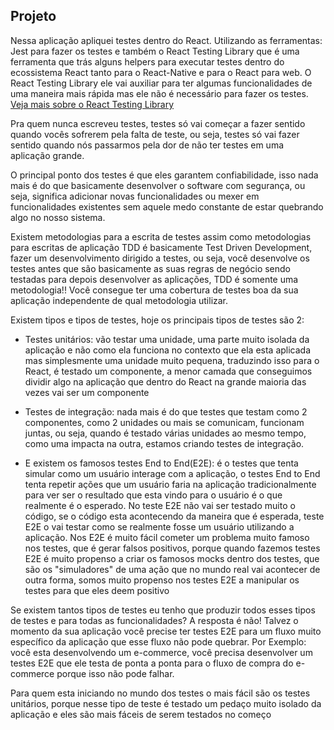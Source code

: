 ## Projeto

Nessa aplicação apliquei testes dentro do React.
Utilizando as ferramentas: Jest para fazer os testes e também o React Testing Library que é uma ferramenta que trás alguns helpers para executar testes dentro do ecossistema React tanto para o React-Native e para o React para web.
O React Testing Library ele vai auxiliar para ter algumas funcionalidades de uma maneira mais rápida mas ele não é necessário para fazer os testes.
[Veja mais sobre o React Testing Library](https://testing-library.com/docs/react-testing-library/intro/)

<LINKEDIN>
Pra quem nunca escreveu testes, testes só vai começar a fazer sentido quando vocês sofrerem pela falta de teste, ou seja, testes só vai fazer sentido quando nós passarmos pela dor de não ter testes em uma aplicação grande.
<LINKEDIN />

O principal ponto dos testes é que eles garantem confiabilidade, isso nada mais é do que basicamente desenvolver o software com segurança, ou seja, significa adicionar novas funcionalidades ou mexer em funcionalidades existentes sem aquele medo constante de estar quebrando algo no nosso sistema.

Existem metodologias para a escrita de testes assim como metodologias para escritas de aplicação
TDD é basicamente Test Driven Development, fazer um desenvolvimento dirigido a testes, ou seja, você desenvolve os testes antes que são basicamente as suas regras de negócio sendo testadas para depois desenvolver as aplicações, TDD é somente uma metodologia!! Você consegue ter uma cobertura de testes boa da sua aplicação independente de qual metodologia utilizar.

Existem tipos e tipos de testes, hoje os principais tipos de testes são 2:

- Testes unitários: vão testar uma unidade, uma parte muito isolada da aplicação e não como ela funciona no contexto que ela esta aplicada mas simplesmente uma unidade muito pequena, traduzindo isso para o React, é testado um componente, a menor camada que conseguimos dividir algo na aplicação que dentro do React na grande maioria das vezes vai ser um componente

- Testes de integração: nada mais é do que testes que testam como 2 componentes, como 2 unidades ou mais se comunicam, funcionam juntas, ou seja, quando é testado várias unidades ao mesmo tempo, como uma impacta na outra, estamos criando testes de integração.

- E existem os famosos testes End to End(E2E): é o testes que tenta simular como um usuário interage com a aplicação, o testes End to End tenta repetir ações que um usuário faria na aplicação tradicionalmente para ver ser o resultado que esta vindo para o usuário é o que realmente é o esperado. No teste E2E não vai ser testado muito o código, se o código esta acontecendo da maneira que é esperada, teste E2E o vai testar como se realmente fosse um usuário utilizando a aplicação.
Nos E2E é muito fácil cometer um problema muito famoso nos testes, que é gerar falsos positivos, porque quando fazemos testes E2E é muito propenso a criar os famosos mocks dentro dos testes, que são os "simuladores" de uma ação que no mundo real vai acontecer de outra forma, somos muito propenso nos testes E2E a manipular os testes para que eles deem positivo 

<LINKEDIN>
Se existem tantos tipos de testes eu tenho que produzir todos esses tipos de testes e para todas as funcionalidades?
A resposta é não! Talvez o momento da sua aplicação você precise ter testes E2E para um fluxo muito específico da aplicação que esse fluxo não pode quebrar.
Por Exemplo: você esta desenvolvendo um e-commerce, você precisa desenvolver um testes E2E que ele testa de ponta a ponta para o fluxo de compra do e-commerce porque isso não pode falhar.

Para quem esta iniciando no mundo dos testes o mais fácil são os testes unitários, porque nesse tipo de teste é testado um pedaço muito isolado da aplicação e eles são mais fáceis de serem testados no começo
<LINKEDIN />